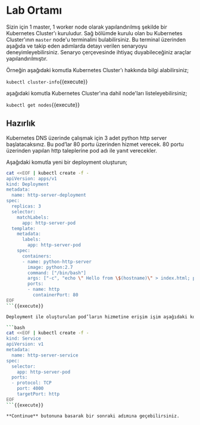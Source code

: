# Lab Ortamı

Sizin için 1 master, 1 worker node olarak yapılandırılmış şekilde bir Kubernetes Cluster'ı kuruludur. Sağ bölümde kurulu olan bu Kubernetes Cluster'ının `master` node'u terminalini bulabilirsiniz. Bu terminal üzerinden aşağıda ve takip eden adımlarda detayı verilen senaryoyu deneyimleyebilirsiniz. Senaryo çerçevesinde ihtiyaç duyabileceğiniz araçlar yapılandırılmıştır.

Örneğin aşağıdaki komutla Kubernetes Cluster'ı hakkında bilgi alabilirsiniz;

`kubectl cluster-info`{{execute}}

aşağıdaki komutla Kubernetes Cluster'ına dahil node'ları listeleyebilirsiniz;

`kubectl get nodes`{{execute}}

## Hazırlık

Kubernetes DNS üzerinde çalışmak için 3 adet python http server başlatacaksınız. Bu pod’lar 80 portu üzerinden hizmet verecek. 80 portu üzerinden yapılan http taleplerine pod adı ile yanıt verecekler.

Aşağıdaki komutla yeni bir deployment oluşturun;

```bash
cat <<EOF | kubectl create -f -
apiVersion: apps/v1
kind: Deployment
metadata:
  name: http-server-deployment
spec:
  replicas: 3
  selector:
    matchLabels:
      app: http-server-pod
  template:
    metadata:
      labels:
        app: http-server-pod
    spec:
      containers:
      - name: python-http-server
        image: python:2.7
        command: ["/bin/bash"]
        args: ["-c", "echo \" Hello from \$(hostname)\" > index.html; python -m SimpleHTTPServer 80"]
        ports:
        - name: http
          containerPort: 80
EOF
```{{execute}}

Deployment ile oluşturulan pod’ların hizmetine erişim işim aşağıdaki komutla yeni bir servis oluşturun;

```bash
cat <<EOF | kubectl create -f -
kind: Service
apiVersion: v1
metadata:
  name: http-server-service
spec:
  selector:
    app: http-server-pod
  ports:
  - protocol: TCP
    port: 4000
    targetPort: http
EOF
```{{execute}}

**Continue** butonuna basarak bir sonraki adımına geçebilirsiniz.